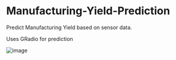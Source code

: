 # Manufacturing-Yield-Prediction
Predict Manufacturing Yield based on sensor data.

Uses GRadio for prediction 

![image](https://github.com/user-attachments/assets/e04ff0ad-4965-4be3-9fea-a96a0992825e)


